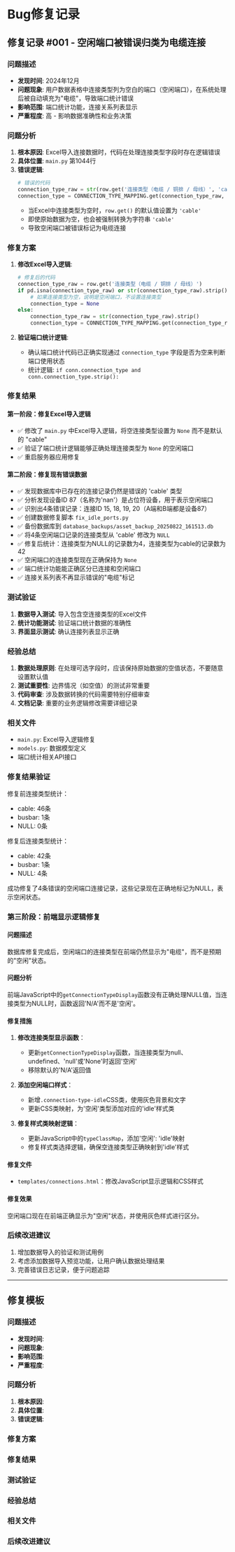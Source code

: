 # Bug修复记录

## 修复记录 #001 - 空闲端口被错误归类为电缆连接

### 问题描述
- **发现时间**: 2024年12月
- **问题现象**: 用户数据表格中连接类型列为空白的端口（空闲端口），在系统处理后被自动填充为"电缆"，导致端口统计错误
- **影响范围**: 端口统计功能，连接关系列表显示
- **严重程度**: 高 - 影响数据准确性和业务决策

### 问题分析
1. **根本原因**: Excel导入连接数据时，代码在处理连接类型字段时存在逻辑错误
2. **具体位置**: `main.py` 第1044行
3. **错误逻辑**: 
   ```python
   # 错误的代码
   connection_type_raw = str(row.get('连接类型（电缆 / 铜排 / 母线）', 'cable')).strip()
   connection_type = CONNECTION_TYPE_MAPPING.get(connection_type_raw, 'cable')
   ```
   - 当Excel中连接类型为空时，`row.get()` 的默认值设置为 `'cable'`
   - 即使原始数据为空，也会被强制转换为字符串 `'cable'`
   - 导致空闲端口被错误标记为电缆连接

### 修复方案
1. **修改Excel导入逻辑**:
   ```python
   # 修复后的代码
   connection_type_raw = row.get('连接类型（电缆 / 铜排 / 母线）')
   if pd.isna(connection_type_raw) or str(connection_type_raw).strip() == '':
       # 如果连接类型为空，说明是空闲端口，不设置连接类型
       connection_type = None
   else:
       connection_type_raw = str(connection_type_raw).strip()
       connection_type = CONNECTION_TYPE_MAPPING.get(connection_type_raw, 'cable')
   ```

2. **验证端口统计逻辑**:
   - 确认端口统计代码已正确实现通过 `connection_type` 字段是否为空来判断端口使用状态
   - 统计逻辑: `if conn.connection_type and conn.connection_type.strip():`

### 修复结果
#### 第一阶段：修复Excel导入逻辑
- ✅ 修改了 `main.py` 中Excel导入逻辑，将空连接类型设置为 `None` 而不是默认的 "cable"
- ✅ 验证了端口统计逻辑能够正确处理连接类型为 `None` 的空闲端口
- ✅ 重启服务器应用修复

#### 第二阶段：修复现有错误数据
- ✅ 发现数据库中已存在的连接记录仍然是错误的 'cable' 类型
- ✅ 分析发现设备ID 87（名称为'nan'）是占位符设备，用于表示空闲端口
- ✅ 识别出4条错误记录：连接ID 15, 18, 19, 20（A端和B端都是设备87）
- ✅ 创建数据修复脚本 `fix_idle_ports.py`
- ✅ 备份数据库到 `database_backups/asset_backup_20250822_161513.db`
- ✅ 将4条空闲端口记录的连接类型从 'cable' 修改为 `NULL`
- ✅ 修复后统计：连接类型为NULL的记录数为4，连接类型为cable的记录数为42
- ✅ 空闲端口的连接类型现在正确保持为 `None`
- ✅ 端口统计功能能正确区分已连接和空闲端口
- ✅ 连接关系列表不再显示错误的"电缆"标记

### 测试验证
1. **数据导入测试**: 导入包含空连接类型的Excel文件
2. **统计功能测试**: 验证端口统计数据的准确性
3. **界面显示测试**: 确认连接列表显示正确

### 经验总结
1. **数据处理原则**: 在处理可选字段时，应该保持原始数据的空值状态，不要随意设置默认值
2. **测试重要性**: 边界情况（如空值）的测试非常重要
3. **代码审查**: 涉及数据转换的代码需要特别仔细审查
4. **文档记录**: 重要的业务逻辑修改需要详细记录

### 相关文件
- `main.py`: Excel导入逻辑修复
- `models.py`: 数据模型定义
- 端口统计相关API接口

### 修复结果验证

修复前连接类型统计：
- cable: 46条
- busbar: 1条
- NULL: 0条

修复后连接类型统计：
- cable: 42条
- busbar: 1条
- NULL: 4条

成功修复了4条错误的空闲端口连接记录，这些记录现在正确地标记为NULL，表示空闲状态。

### 第三阶段：前端显示逻辑修复

#### 问题描述
数据库修复完成后，空闲端口的连接类型在前端仍然显示为"电缆"，而不是预期的"空闲"状态。

#### 问题分析
前端JavaScript中的`getConnectionTypeDisplay`函数没有正确处理NULL值，当连接类型为NULL时，函数返回'N/A'而不是'空闲'。

#### 修复措施
1. **修改连接类型显示函数**：
   - 更新`getConnectionTypeDisplay`函数，当连接类型为null、undefined、'null'或'None'时返回'空闲'
   - 移除默认的'N/A'返回值

2. **添加空闲端口样式**：
   - 新增`.connection-type-idle`CSS类，使用灰色背景和文字
   - 更新CSS类映射，为'空闲'类型添加对应的'idle'样式类

3. **修复样式类映射逻辑**：
   - 更新JavaScript中的`typeClassMap`，添加'空闲': 'idle'映射
   - 修复样式类选择逻辑，确保空连接类型正确映射到'idle'样式

#### 修复文件
- `templates/connections.html`：修改JavaScript显示逻辑和CSS样式

#### 修复效果
空闲端口现在在前端正确显示为"空闲"状态，并使用灰色样式进行区分。

### 后续改进建议
1. 增加数据导入的验证和测试用例
2. 考虑添加数据导入预览功能，让用户确认数据处理结果
3. 完善错误日志记录，便于问题追踪

---

## 修复模板

### 问题描述
- **发现时间**: 
- **问题现象**: 
- **影响范围**: 
- **严重程度**: 

### 问题分析
1. **根本原因**: 
2. **具体位置**: 
3. **错误逻辑**: 

### 修复方案

### 修复结果

### 测试验证

### 经验总结

### 相关文件

### 后续改进建议